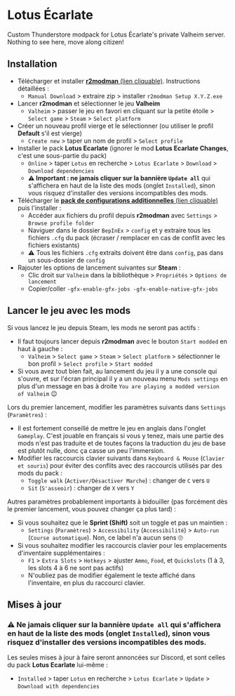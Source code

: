 # Lotus Écarlate

Custom Thunderstore modpack for Lotus Écarlate's private Valheim server. Nothing
to see here, move along citizen!

## Installation

- Télécharger et installer [**r2modman** (lien cliquable)](https://thunderstore.io/c/valheim/p/ebkr/r2modman/). Instructions détaillées :
  - `Manual Download` > extraire zip > installer `r2modman Setup X.Y.Z.exe`
- Lancer **r2modman** et sélectionner le jeu **Valheim**
  - `Valheim` > passer le jeu en favori en cliquant sur la petite étoile > `Select game` > `Steam` > `Select platform`
- Créer un nouveau profil vierge et le sélectionner (ou utiliser le profil **Default** s'il est vierge)
  - `Create new` > taper un nom de profil > `Select profile`
- Installer le pack **Lotus Ecarlate** (ignorer le mod **Lotus Ecarlate Changes**, c'est une sous-partie du pack)
  - `Online` > taper `Lotus` en recherche > `Lotus Ecarlate` > `Download` > `Download dependencies`
  - **⚠️ Important : ne jamais cliquer sur la bannière `Update all`** qui s'affichera en haut de la liste des mods (onglet `Installed`), sinon vous risquez d'installer des versions incompatibles des mods.
- Télécharger le [**pack de configurations additionnelles** (lien cliquable)](https://github.com/nbusseneau/lotus-ecarlate-valheim-modpack/releases/latest/download/pack_configs_additionnelles.zip) puis l'installer :
  - Accéder aux fichiers du profil depuis **r2modman** avec `Settings` > `Browse profile folder`
  - Naviguer dans le dossier `BepInEx` > `config` et y extraire tous les fichiers `.cfg` du pack (écraser / remplacer en cas de conflit avec les fichiers existants)
  - ⚠️ Tous les fichiers `.cfg` extraits doivent être dans `config`, pas dans un sous-dossier de `config`
- Rajouter les options de lancement suivantes sur **Steam** :
  - Clic droit sur `Valheim` dans la bibliothèque > `Propriétés` > `Options de lancement`
  - Copier/coller `-gfx-enable-gfx-jobs -gfx-enable-native-gfx-jobs`

## Lancer le jeu avec les mods

Si vous lancez le jeu depuis Steam, les mods ne seront pas actifs :

- Il faut toujours lancer depuis **r2modman** avec le bouton `Start modded` en haut à gauche :
  - `Valheim` > `Select game` > `Steam` > `Select platform` > sélectionner le bon profil > `Select profile` > `Start modded`
- Si vous avez tout bien fait, au lancement du jeu il y a une console qui s'ouvre, et sur l'écran principal il y a un nouveau menu `Mods settings` en plus d'un message en bas à droite `You are playing a modded version of Valheim` 😉

Lors du premier lancement, modifier les paramètres suivants dans `Settings` (`Paramètres`) :

- Il est fortement conseillé de mettre le jeu en anglais dans l'onglet `Gameplay`. C'est jouable en français si vous y tenez, mais une partie des mods n'est pas traduite et de toutes façons la traduction du jeu de base est plutôt nulle, donc ça casse un peu l'immersion.
- Modifier les raccourcis clavier suivants dans `Keyboard & Mouse` (`Clavier et souris`) pour éviter des conflits avec des raccourcis utilisés par des mods du pack :
  - `Toggle walk` (`Activer/Désactiver Marche`) : changer de `C` vers `U`
  - `Sit` (`S'asseoir`) : changer de `X` vers `Y`

Autres paramètres probablement importants à bidouiller (pas forcément dès le premier lancement, vous pouvez changer ça plus tard) :

- Si vous souhaitez que le **Sprint (Shift)** soit un toggle et pas un maintien :
  - `Settings` (`Paramètres`) > `Accessibility` (`Accessibilité`) > `Auto-run` (`Course automatique`). Non, ce label n'a aucun sens 🙄
- Si vous souhaitez modifier les raccourcis clavier pour les emplacements d'inventaire supplémentaires :
  - `F1` > `Extra Slots` > `Hotkeys` > ajuster `Ammo`, `Food`, et `Quickslots` (1 à 3, les slots 4 à 6 ne sont pas actifs)
  - N'oubliez pas de modifier également le texte affiché dans l'inventaire, en plus du raccourci clavier.

## Mises à jour

### **⚠️ Ne jamais cliquer sur la bannière `Update all`** qui s'affichera en haut de la liste des mods (onglet `Installed`), sinon vous risquez d'installer des versions incompatibles des mods.

Les seules mises à jour à faire seront annoncées sur Discord, et sont celles du pack **Lotus Ecarlate** lui-même :

- `Installed` > taper `Lotus` en recherche > `Lotus Ecarlate` > `Update` > `Download with dependencies`

